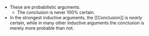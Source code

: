 - These are probabilistic arguments.
	- The conclusion is never 100% certain.
- In the strongest inductive arguments, the [[Conclusion]] is *nearly* certain, while in many other inductive arguments the conclusion is merely more probable than not.
